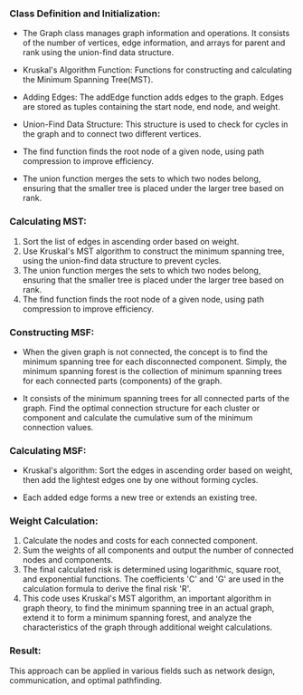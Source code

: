 ### Class Definition and Initialization:

- The Graph class manages graph information and operations. It consists of the number of vertices, edge information, and arrays for parent and rank using the union-find data structure.

- Kruskal's Algorithm Function: Functions for constructing and calculating the Minimum Spanning Tree(MST).

- Adding Edges: The addEdge function adds edges to the graph. Edges are stored as tuples containing the start node, end node, and weight.

- Union-Find Data Structure: This structure is used to check for cycles in the graph and to connect two different vertices.

- The find function finds the root node of a given node, using path compression to improve efficiency.

- The union function merges the sets to which two nodes belong, ensuring that the smaller tree is placed under the larger tree based on rank.

### Calculating MST:

1. Sort the list of edges in ascending order based on weight.
2. Use Kruskal's MST algorithm to construct the minimum spanning tree, using the union-find data structure to prevent cycles.
3. The union function merges the sets to which two nodes belong, ensuring that the smaller tree is placed under the larger tree based on rank.
4. The find function finds the root node of a given node, using path compression to improve efficiency.

### Constructing MSF: 

- When the given graph is not connected, the concept is to find the minimum spanning tree for each disconnected component. Simply, the minimum spanning forest is the collection of minimum spanning trees for each connected parts (components) of the graph. 

- It consists of the minimum spanning trees for all connected parts of the graph. Find the optimal connection structure for each cluster or component and calculate the cumulative sum of the minimum connection values.

### Calculating MSF:

- Kruskal's algorithm: Sort the edges in ascending order based on weight, then add the lightest edges one by one without forming cycles.

- Each added edge forms a new tree or extends an existing tree.

### Weight Calculation:

1. Calculate the nodes and costs for each connected component.
2. Sum the weights of all components and output the number of connected nodes and components.
3. The final calculated risk is determined using logarithmic, square root, and exponential functions. The coefficients 'C' and 'G' are used in the calculation formula to derive the final risk 'R'.
4. This code uses Kruskal's MST algorithm, an important algorithm in graph theory, to find the minimum spanning tree in an actual graph, extend it to form a minimum spanning forest, and analyze the characteristics of the graph through additional weight calculations.

### Result:
This approach can be applied in various fields such as network design, communication, and optimal pathfinding.
